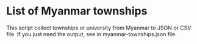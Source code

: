 # List of Myanmar townships

This script collect townships or university from Myanmar to JSON or CSV file. If you just need the output, see in myanmar-townships.json file.
